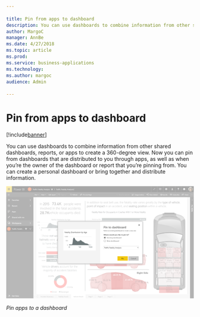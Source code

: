 ```yaml
---

title: Pin from apps to dashboard
description: You can use dashboards to combine information from other shared dashboards, reports, or apps to create a 360-degree view.
author: MargoC
manager: AnnBe
ms.date: 4/27/2018
ms.topic: article
ms.prod: 
ms.service: business-applications
ms.technology: 
ms.author: margoc
audience: Admin

---
```

#  Pin from apps to dashboard




[!include[banner](../../../includes/banner.md)]

You can use dashboards to combine information from other shared dashboards,
reports, or apps to create a 360-degree view. Now you can pin from dashboards
that are distributed to you through apps, as well as when you’re the owner of
the dashboard or report that you’re pinning from. You can create a personal
dashboard or bring together and distribute information.

![A screenshot showing how to pin apps to a dashboard](media/pin-apps-to-dashboard-1.png "A screenshot showing how to pin apps to a dashboard")

*Pin apps to a dashboard*


